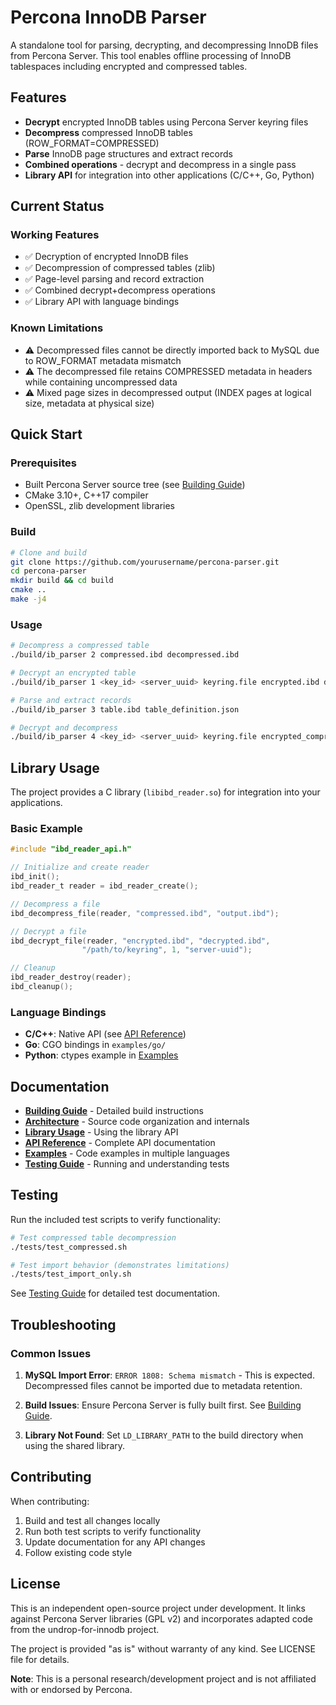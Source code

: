 # Percona InnoDB Parser

A standalone tool for parsing, decrypting, and decompressing InnoDB files from Percona Server. This tool enables offline processing of InnoDB tablespaces including encrypted and compressed tables.

## Features

- **Decrypt** encrypted InnoDB tables using Percona Server keyring files
- **Decompress** compressed InnoDB tables (ROW_FORMAT=COMPRESSED)
- **Parse** InnoDB page structures and extract records
- **Combined operations** - decrypt and decompress in a single pass
- **Library API** for integration into other applications (C/C++, Go, Python)

## Current Status

### Working Features
- ✅ Decryption of encrypted InnoDB files
- ✅ Decompression of compressed tables (zlib)
- ✅ Page-level parsing and record extraction
- ✅ Combined decrypt+decompress operations
- ✅ Library API with language bindings

### Known Limitations
- ⚠️ Decompressed files cannot be directly imported back to MySQL due to ROW_FORMAT metadata mismatch
- ⚠️ The decompressed file retains COMPRESSED metadata in headers while containing uncompressed data
- ⚠️ Mixed page sizes in decompressed output (INDEX pages at logical size, metadata at physical size)

## Quick Start

### Prerequisites

- Built Percona Server source tree (see [Building Guide](docs/Building.md))
- CMake 3.10+, C++17 compiler
- OpenSSL, zlib development libraries

### Build

```bash
# Clone and build
git clone https://github.com/yourusername/percona-parser.git
cd percona-parser
mkdir build && cd build
cmake ..
make -j4
```

### Usage

```bash
# Decompress a compressed table
./build/ib_parser 2 compressed.ibd decompressed.ibd

# Decrypt an encrypted table
./build/ib_parser 1 <key_id> <server_uuid> keyring.file encrypted.ibd decrypted.ibd

# Parse and extract records
./build/ib_parser 3 table.ibd table_definition.json

# Decrypt and decompress
./build/ib_parser 4 <key_id> <server_uuid> keyring.file encrypted_compressed.ibd output.ibd
```

## Library Usage

The project provides a C library (`libibd_reader.so`) for integration into your applications.

### Basic Example

```c
#include "ibd_reader_api.h"

// Initialize and create reader
ibd_init();
ibd_reader_t reader = ibd_reader_create();

// Decompress a file
ibd_decompress_file(reader, "compressed.ibd", "output.ibd");

// Decrypt a file
ibd_decrypt_file(reader, "encrypted.ibd", "decrypted.ibd", 
                "/path/to/keyring", 1, "server-uuid");

// Cleanup
ibd_reader_destroy(reader);
ibd_cleanup();
```

### Language Bindings
- **C/C++**: Native API (see [API Reference](docs/Api_reference.md))
- **Go**: CGO bindings in `examples/go/`
- **Python**: ctypes example in [Examples](docs/Examples.md#python-example)

## Documentation

- **[Building Guide](docs/Building.md)** - Detailed build instructions
- **[Architecture](docs/Architecture.md)** - Source code organization and internals
- **[Library Usage](docs/Library_usage.md)** - Using the library API
- **[API Reference](docs/Api_reference.md)** - Complete API documentation
- **[Examples](docs/Examples.md)** - Code examples in multiple languages
- **[Testing Guide](docs/Testing.md)** - Running and understanding tests

## Testing

Run the included test scripts to verify functionality:

```bash
# Test compressed table decompression
./tests/test_compressed.sh

# Test import behavior (demonstrates limitations)
./tests/test_import_only.sh
```

See [Testing Guide](docs/Testing.md) for detailed test documentation.

## Troubleshooting

### Common Issues

1. **MySQL Import Error**: `ERROR 1808: Schema mismatch` - This is expected. Decompressed files cannot be imported due to metadata retention.

2. **Build Issues**: Ensure Percona Server is fully built first. See [Building Guide](docs/Building.md).

3. **Library Not Found**: Set `LD_LIBRARY_PATH` to the build directory when using the shared library.

## Contributing

When contributing:
1. Build and test all changes locally
2. Run both test scripts to verify functionality
3. Update documentation for any API changes
4. Follow existing code style

## License

This is an independent open-source project under development. It links against Percona Server libraries (GPL v2) and incorporates adapted code from the undrop-for-innodb project.

The project is provided "as is" without warranty of any kind. See LICENSE file for details.

**Note**: This is a personal research/development project and is not affiliated with or endorsed by Percona.